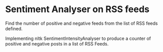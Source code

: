 # Sentiment Analyser on RSS feeds
Find the number of positive and negative feeds from the list of RSS feeds defined.

Implementing nltk SentimentIntensityAnalyser to produce a counter of positive and negative posts in a list of RSS Feeds.
